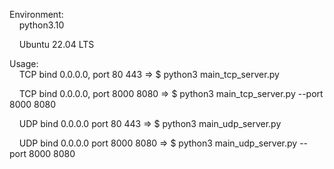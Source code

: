 Environment:  
&nbsp;&nbsp;&nbsp;&nbsp;python3.10  
  
&nbsp;&nbsp;&nbsp;&nbsp;Ubuntu 22.04 LTS  

Usage:  
&nbsp;&nbsp;&nbsp;&nbsp;TCP bind 0.0.0.0, port 80 443 => $ python3 main_tcp_server.py  

&nbsp;&nbsp;&nbsp;&nbsp;TCP bind 0.0.0.0, port 8000 8080 => $ python3 main_tcp_server.py --port 8000 8080  

&nbsp;&nbsp;&nbsp;&nbsp;UDP bind 0.0.0.0 port 80 443 => $ python3 main_udp_server.py  

&nbsp;&nbsp;&nbsp;&nbsp;UDP bind 0.0.0.0 port 8000 8080 => $ python3 main_udp_server.py --port 8000 8080  
